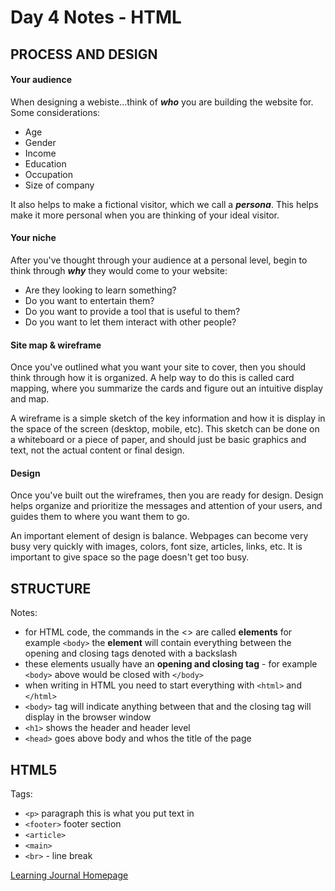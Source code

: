 # Day 4 Notes - HTML

## PROCESS AND DESIGN

#### Your audience

When designing a webiste...think of ***who*** you are building the website for. Some considerations:
- Age
- Gender
- Income
- Education
- Occupation
- Size of company

It also helps to make a fictional visitor, which we call a ***persona***. This helps make it more personal when you are thinking of your ideal visitor.

#### Your niche

After you've thought through your audience at a personal level, begin to think through ***why*** they would come to your website:
- Are they looking to learn something?
- Do you want to entertain them?
- Do you want to provide a tool that is useful to them?
- Do you want to let them interact with other people?

#### Site map & wireframe

Once you've outlined what you want your site to cover, then you should think through how it is organized. A help way to do this is called card mapping, where you summarize the cards and figure out an intuitive display and map.

A wireframe is a simple sketch of the key information and how it is display in the space of the screen (desktop, mobile, etc). This sketch can be done on a whiteboard or a piece of paper, and should just be basic graphics and text, not the actual content or final design.

#### Design

Once you've built out the wireframes, then you are ready for design. Design helps organize and prioritize the messages and attention of your users, and guides them to where you want them to go.

An important element of design is balance. Webpages can become very busy very quickly with images, colors, font size, articles, links, etc. It is important to give space so the page doesn't get too busy.

## STRUCTURE

Notes:
- for HTML code, the commands in the <> are called **elements** for example ```<body>``` the **element** will contain everything between the opening and closing tags denoted with a backslash
- these elements usually have an **opening and closing tag** - for example ```<body>``` above would be closed with ```</body>```
- when writing in HTML you need to start everything with ```<html>``` and ```</html>```
- ```<body>``` tag will indicate anything between that and the closing tag will display in the browser window
- ```<h1>``` shows the header and header level
- ```<head>``` goes above body and whos the title of the page

## HTML5

Tags: 
- ```<p>``` paragraph this is what you put text in 
- ```<footer>``` footer section 
- ```<article>``` 
- ```<main>```
- ```<br>``` - line break

[Learning Journal Homepage](README.md)